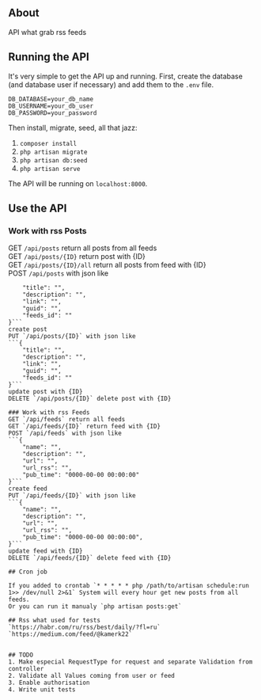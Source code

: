 
## About

API what grab rss feeds


## Running the API

It's very simple to get the API up and running. First, create the database (and database
user if necessary) and add them to the `.env` file.

```
DB_DATABASE=your_db_name
DB_USERNAME=your_db_user
DB_PASSWORD=your_password
```

Then install, migrate, seed, all that jazz:

1. `composer install`
2. `php artisan migrate`
3. `php artisan db:seed`
4. `php artisan serve`

The API will be running on `localhost:8000`.

## Use the API

### Work with rss Posts
GET `/api/posts` return all posts from all feeds  
GET `/api/posts/{ID}` return post with {ID}  
GET `/api/posts/{ID}/all` return all posts from feed with {ID}  
POST `/api/posts` with json like  
```{
    "title": "",  
    "description": "",  
    "link": "",  
    "guid": "",  
    "feeds_id": ""
}```  
create post  
PUT `/api/posts/{ID}` with json like   
```{
    "title": "",  
    "description": "",  
    "link": "",  
    "guid": "",  
    "feeds_id": ""
}```
update post with {ID}  
DELETE `/api/posts/{ID}` delete post with {ID}  

### Work with rss Feeds
GET `/api/feeds` return all feeds  
GET `/api/feeds/{ID}` return feed with {ID}  
POST `/api/feeds` with json like  
```{
    "name": "",
    "description": "",
    "url": "",
    "url_rss": "",
    "pub_time": "0000-00-00 00:00:00"
}```
create feed  
PUT `/api/feeds/{ID}` with json like 
```{
    "name": "",
    "description": "",
    "url": "",
    "url_rss": "",
    "pub_time": "0000-00-00 00:00:00",
}```
update feed with {ID}  
DELETE `/api/feeds/{ID}` delete feed with {ID}  

## Cron job

If you added to crontab `* * * * * php /path/to/artisan schedule:run 1>> /dev/null 2>&1` System will every hour get new posts from all feeds.  
Or you can run it manualy `php artisan posts:get`

## Rss what used for tests
`https://habr.com/ru/rss/best/daily/?fl=ru`
`https://medium.com/feed/@kamerk22`


## TODO
1. Make especial RequestType for request and separate Validation from controller
2. Validate all Values coming from user or feed
3. Enable authorisation
4. Write unit tests